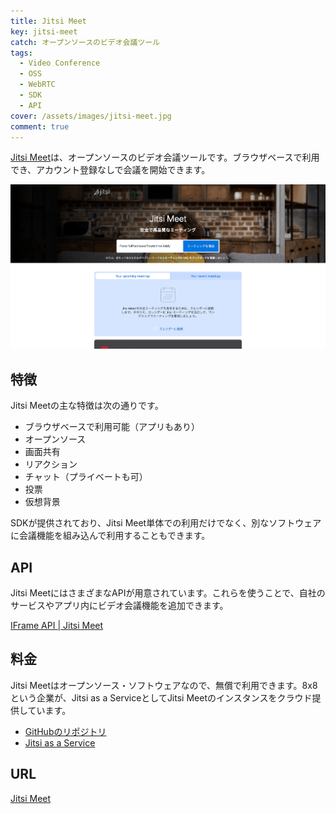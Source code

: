 ```yaml
---
title: Jitsi Meet
key: jitsi-meet
catch: オープンソースのビデオ会議ツール
tags:
  - Video Conference
  - OSS
  - WebRTC
  - SDK
  - API
cover: /assets/images/jitsi-meet.jpg
comment: true
---
```


[Jitsi Meet](https://meet.jit.si/)は、オープンソースのビデオ会議ツールです。ブラウザベースで利用でき、アカウント登録なしで会議を開始できます。

[![Jitsi MeetのWebサイト](/assets/images/jitsi-meet.jpg)](https://meet.jit.si/)

<!--more-->

## 特徴

Jitsi Meetの主な特徴は次の通りです。

- ブラウザベースで利用可能（アプリもあり）
- オープンソース
- 画面共有
- リアクション
- チャット（プライベートも可）
- 投票
- 仮想背景

SDKが提供されており、Jitsi Meet単体での利用だけでなく、別なソフトウェアに会議機能を組み込んで利用することもできます。

## API

Jitsi MeetにはさまざまなAPIが用意されています。これらを使うことで、自社のサービスやアプリ内にビデオ会議機能を追加できます。

[IFrame API \| Jitsi Meet](https://jitsi.github.io/handbook/docs/dev-guide/dev-guide-iframe/)

## 料金

Jitsi Meetはオープンソース・ソフトウェアなので、無償で利用できます。8x8という企業が、Jitsi as a ServiceとしてJitsi Meetのインスタンスをクラウド提供しています。

- [GitHubのリポジトリ](https://github.com/jitsi/jitsi-meet?tab=readme-ov-file)
- [Jitsi as a Service](https://jaas.8x8.vc/#/)

## URL

[Jitsi Meet](https://meet.jit.si/)
